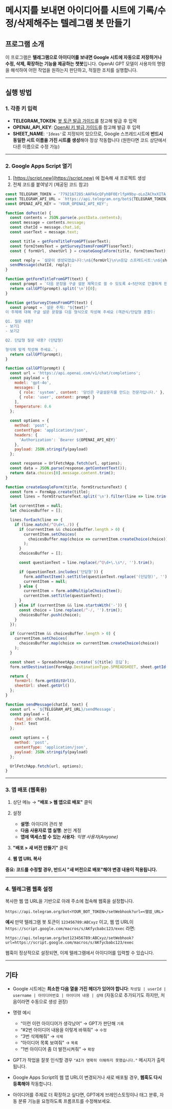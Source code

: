 # 메시지를 보내면 아이디어를 시트에 기록/수정/삭제해주는 텔레그램 봇 만들기

## 프로그램 소개

이 프로그램은 **텔레그램으로 아이디어를 보내면 Google 시트에 자동으로 저장하거나 수정, 삭제, 확장하는 기능을 제공하는 챗봇**입니다.
OpenAI GPT 모델이 사용자의 명령을 해석하여 어떤 작업을 원하는지 판단하고, 적절한 조치를 실행합니다.

---

## 실행 방법

### 1. 각종 키 입력

* **TELEGRAM\_TOKEN**: [봇 토큰 발급 가이드](https://github.com/dabidstudio/dabidstudio_guides/blob/main/get_telegram_token.md)를 참고해 발급 후 입력
* **OPENAI\_API\_KEY**: [OpenAI 키 발급 가이드](https://github.com/dabidstudio/dabidstudio_guides/blob/main/get-openai-api-key.md)를 참고해 발급 후 입력
* **SHEET\_NAME**: `'Ideas'`로 지정되어 있으므로, Google 스프레드시트에 **반드시 동일한 시트 이름을 가진 시트를 생성**해야 정상 작동합니다
  (원한다면 코드 상단에서 다른 이름으로 수정 가능)

---

### 2. Google Apps Script 열기

1. [https://script.new](https://script.new) 에 접속해 새 프로젝트 생성
2. 전체 코드를 붙여넣기 (제공된 코드 참고)
```javascript
const TELEGRAM_TOKEN = '7792167285:AAFkGcQFyhBF0ErlfpH9by-oLoZAChxXITA';
const TELEGRAM_API_URL = `https://api.telegram.org/bot${TELEGRAM_TOKEN}`;
const OPENAI_API_KEY = 'YOUR_OPENAI_API_KEY';

function doPost(e) {
  const contents = JSON.parse(e.postData.contents);
  const message = contents.message;
  const chatId = message.chat.id;
  const userText = message.text;

  const title = getFormTitleFromGPT(userText);
  const formItemsText = getSurveyItemsFromGPT(userText);
  const { formUrl, sheetUrl } = createGoogleForm(title, formItemsText);

  const reply = `설문이 생성되었습니다:\n${formUrl}\n\n응답 스프레드시트:\n${sheetUrl}`;
  sendMessage(chatId, reply);
}

function getFormTitleFromGPT(text) {
  const prompt = `다음 문장을 구글 설문 제목으로 쓸 수 있도록 4~5단어로 간결하게 한국어로 요약해 주세요:\n\n"${text}"`;
  return callGPT(prompt).split('\n')[0];
}

function getSurveyItemsFromGPT(text) {
  const prompt = `설문 주제: "${text}"
이 주제에 대해 구글 설문 문항을 다음 형식으로 작성해 주세요 (객관식/단답형 혼합):

Q1. 질문 내용?
- 보기1
- 보기2

Q2. 단답형 질문 내용? (단답형)

형식에 맞게 작성해 주세요.`;
  return callGPT(prompt);
}

function callGPT(prompt) {
  const url = 'https://api.openai.com/v1/chat/completions';
  const payload = {
    model: 'gpt-4o',
    messages: [
      { role: 'system', content: '당신은 구글설문지를 만드는 전문가입니다.' },
      { role: 'user', content: prompt }
    ],
    temperature: 0.6
  };

  const options = {
    method: 'post',
    contentType: 'application/json',
    headers: {
      'Authorization': `Bearer ${OPENAI_API_KEY}`
    },
    payload: JSON.stringify(payload)
  };

  const response = UrlFetchApp.fetch(url, options);
  const data = JSON.parse(response.getContentText());
  return data.choices[0].message.content.trim();
}

function createGoogleForm(title, formStructureText) {
  const form = FormApp.create(title);
  const lines = formStructureText.split('\n').filter(line => line.trim() !== '');

  let currentItem = null;
  let choicesBuffer = [];

  lines.forEach(line => {
    if (line.match(/^Q\d+\./)) {
      if (currentItem && choicesBuffer.length > 0) {
        currentItem.setChoices(
          choicesBuffer.map(choice => currentItem.createChoice(choice))
        );
      }
      choicesBuffer = [];

      const questionText = line.replace(/^Q\d+\.\s*/, '').trim();

      if (questionText.includes('단답형')) {
        form.addTextItem().setTitle(questionText.replace('(단답형)', '').trim());
        currentItem = null;
      } else {
        currentItem = form.addMultipleChoiceItem();
        currentItem.setTitle(questionText);
      }
    } else if (currentItem && line.startsWith('-')) {
      const choice = line.replace(/^-/, '').trim();
      choicesBuffer.push(choice);
    }
  });

  if (currentItem && choicesBuffer.length > 0) {
    currentItem.setChoices(
      choicesBuffer.map(choice => currentItem.createChoice(choice))
    );
  }

  const sheet = SpreadsheetApp.create(`${title} 응답`);
  form.setDestination(FormApp.DestinationType.SPREADSHEET, sheet.getId());

  return {
    formUrl: form.getEditUrl(),
    sheetUrl: sheet.getUrl()
  };
}

function sendMessage(chatId, text) {
  const url = `${TELEGRAM_API_URL}/sendMessage`;
  const payload = {
    chat_id: chatId,
    text: text
  };

  const options = {
    method: 'post',
    contentType: 'application/json',
    payload: JSON.stringify(payload)
  };

  UrlFetchApp.fetch(url, options);
}
```

---

### 3. 앱 배포 (웹훅용)

1. 상단 메뉴 → **"배포 > 웹 앱으로 배포"** 클릭
2. 설정

   * **설명**: 아이디어 관리 봇
   * **다음 사용자로 앱 실행**: 본인 계정
   * **앱에 액세스할 수 있는 사용자**: *익명 사용자(Anyone)*
3. **"배포 > 새 버전 만들기"** 클릭
4. **웹 앱 URL 복사**

**중요: 코드를 수정할 경우, 반드시 "새 버전으로 배포"해야 변경 내용이 적용됩니다.**

---

### 4. 텔레그램 웹훅 설정

복사한 웹 앱 URL을 기반으로 아래 주소에 접속해 웹훅을 설정합니다.

```
https://api.telegram.org/bot<YOUR_BOT_TOKEN>/setWebhook?url=<웹앱_URL>
```

**예시**
만약 텔레그램 봇 토큰이 `123456789:ABCxyz` 이고,
웹 앱 URL이 `https://script.google.com/macros/s/AKfycbabc123/exec` 라면:

```
https://api.telegram.org/bot123456789:ABCxyz/setWebhook?url=https://script.google.com/macros/s/AKfycbabc123/exec
```

웹훅이 정상적으로 설정되면, 이제 텔레그램에서 아이디어를 입력할 수 있습니다.

---

## 기타

* Google 시트에는 **최소한 다음 열을 가진 헤더가 있어야 합니다**:
  `작성일 | userId | username | 아이디어번호 | 아이디어 내용 | 상태`
  (자동으로 추가되기도 하지만, 처음이라면 수동으로 생성 권장)

* 명령 예시

  * “이런 이런 아이디어가 생각났어” → GPT가 판단해 `기록`
  * “#2번 아이디어 내용을 이렇게 바꿔줘” → `수정`
  * “3번 삭제해줘” → `삭제`
  * “아이디어 목록 보여줘” → `목록`
  * “1번 아이디어 좀 더 발전시켜줘” → `확장`

* GPT가 작업을 잘못 인식할 경우 `"AI가 명확히 이해하지 못했습니다."` 메시지가 출력됩니다.

* Google Apps Script의 웹 앱 URL이 변경되거나 새로 배포될 경우, **웹훅도 다시 등록해야** 작동합니다.

* 아이디어를 주제로 더 확장하고 싶다면, GPT에게 브레인스토밍이나 태그 분류, 자동 분류 기능을 요청하도록 프롬프트를 수정해보세요.
